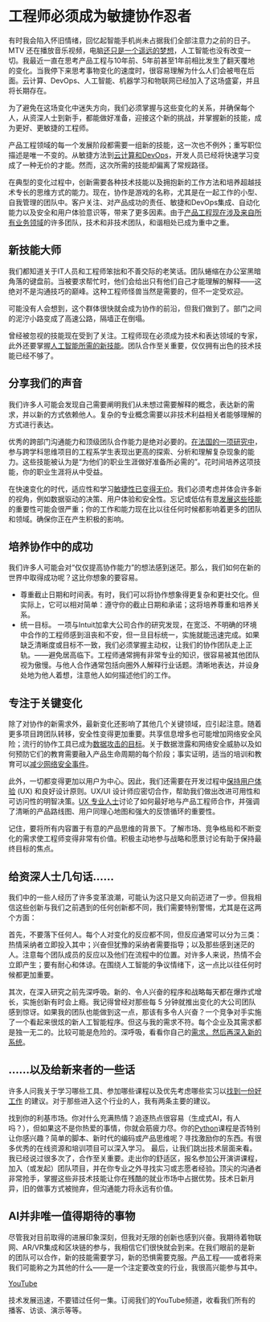 # 工程师必须成为敏捷协作忍者

有时我会陷入怀旧情绪，回忆起智能手机尚未占据我们全部注意力之前的日子。MTV 还在播放音乐视频，电脑[还只是一个遥远的梦想](https://thenewstack.io/50-years-later-remembering-how-the-future-looked-in-1974/)，人工智能也没有改变一切。我最近一直在思考产品工程与10年前、5年前甚至1年前相比发生了翻天覆地的变化。当我停下来思考事物变化的速度时，很容易理解为什么人们会被甩在后面。云计算、DevOps、人工智能、机器学习和物联网已经加入了这场盛宴，并且将长期存在。

为了避免在这场变化中迷失方向，我们必须掌握与这些变化的关系，并确保每个人，从资深人士到新手，都能做好准备，迎接这个新的挑战，并掌握新的技能，成为更好、更敏捷的工程师。

产品工程领域的每一个发展阶段都需要一组新的技能，这一次也不例外；重写职位描述是唯一不变的。从敏捷方法到[云计算和DevOps](https://thenewstack.io/cloud-native-basics-4-concepts-to-know/)，开发人员已经将快速学习变成了一种无价的才能。然而，这次所需的技能却偏离了常规路径。

在典型的变化过程中，创新需要各种技术技能以及拥抱新的工作方法和培养超越技术专长的思维方式的能力。现在，协作是游戏的名称，尤其是在一起工作的小型、自我管理的团队中。客户关注、对产品成功的责任、敏捷和DevOps集成、自动化能力以及安全和用户体验意识等，带来了更多因素。由于[产品工程现在涉及来自所有业务领域](https://thenewstack.io/why-successful-platform-engineering-teams-need-a-product-manager/)的许多团队，技术和非技术团队，和谐相处已成为重中之重。

## 新技能大师

我们都知道关于IT人员和工程师笨拙和不善交际的老笑话。团队蜷缩在办公室黑暗角落的键盘前。当被要求帮忙时，他们会给出只有他们自己才能理解的解释——这绝对不是沟通技巧的巅峰。这种工程师怪兽当然是需要的，但不一定受欢迎。

可能没有人会想到，这个群体很快就会成为协作的前沿，但我们做到了。部门之间的泥泞小路变成了高速公路，隔墙正在倒塌。

曾经被忽视的技能现在受到了关注。工程师现在必须成为技术和表达领域的专家，此外还要掌握[人工智能所需的新技能](https://thenewstack.io/ai-demands-more-than-just-technical-skills-from-developers/)。团队合作至关重要，仅仅拥有出色的技术技能已经不够了。

## 分享我们的声音

我们许多人可能会发现自己需要阐明我们从未想过需要解释的概念，表达新的需求，并以新的方式依赖他人。复杂的专业概念需要以非技术利益相关者能够理解的方式进行表达。

优秀的跨部门沟通能力和顶级团队合作能力是绝对必要的。[在法国的一项研究中](https://www.sefi.be/wp-content/uploads/2017/09/56476.-Kovesi.pdf)，参与跨学科思维项目的工程系学生表现出更高的探索、分析和理解复杂现象的能力。这些技能被认为是“为他们的职业生涯做好准备所必需的”。花时间培养这项技能，你的职业生涯将从中受益。

在快速变化的时代，适应性和学习[敏捷性已变得无价](https://thenewstack.io/what-is-the-role-of-software-architect-in-an-agile-world/)。我们必须考虑并体会许多新的视角，例如数据驱动的决策、用户体验和安全性。忘记或低估有意[发展这些技能](https://thenewstack.io/beyond-hello-world-startup-gamifies-development-skills/)的重要性可能会很严重；你的工作和能力现在比以往任何时候都影响着更多的团队和领域。确保你正在产生积极的影响。

## 培养协作中的成功

我们许多人可能会对“仅仅提高协作能力”的想法感到迷茫。那么，我们如何在新的世界中取得成功呢？这比你想象的要容易。

- 尊重截止日期和时间表。有时，我们可以将协作想象得更复杂和更社交化。但实际上，它可以相对简单：遵守你的截止日期和承诺；这将培养尊重和培养关系。
- 统一目标。
一项与Intuit加拿大公司合作的研究发现，在宽泛、不明确的环境中合作的工程师感到沮丧和不安，但一旦目标统一，实施就能迅速完成。如果缺乏清晰度或目标不一致，我们必须掌握主动权，让我们的协作团队走上正轨。——避免居高临下。工程师通常拥有非常专业的知识，很容易被其他团队视为傲慢。与他人合作通常包括向圈外人解释行业话题。清晰地表达，并设身处地为他人着想，注意他人如何描述他们的工作。

## 专注于关键变化

除了对协作的新需求外，最新变化还影响了其他几个关键领域，应引起注意。随着更多项目跨团队转移，安全性变得更加重要。共享信息增多也可能增加网络安全风险；流行的协作工具已成为[数据攻击的目标](https://abnormalsecurity.com/blog/security-risks-collaboration-tools)。关于数据泄露和网络安全威胁以及如何预防它们的教育需要融入产品生命周期的每个阶段；事实证明，适当的培训和教育可以[减少网络安全事件](https://link.springer.com/article/10.1007/s10796-019-09977-z)。

此外，一切都变得更加以用户为中心。因此，我们还需要在开发过程中[保持用户体验](https://thenewstack.io/prototype-the-path-to-keep-user-experiences-front-and-center/) (UX) 和良好设计原则。UX/UI 设计师应密切合作，帮助我们做出改进可用性和可访问性的明智决策。[UX 专业人士](https://www.mindtheproduct.com/product-and-ux-design-effective-ways-to-work-together/)讨论了如何最好地与产品工程师合作，并强调了清晰的产品路线图、用户同理心地图和强大的反馈循环的重要性。

记住，要将所有内容置于有意的产品思维的背景下。了解市场、竞争格局和不断变化的需求使工程师变得非常有价值。积极主动地参与战略和愿景讨论有助于保持最终目标的焦点。

## 给资深人士几句话……

我们中的一些人经历了许多变革浪潮，可能认为这只是又向前迈进了一步。但我相信这些创新与我们之前遇到的任何创新都不同，我们需要特别警惕，尤其是在这两个方面：

首先，不要落下任何人。每个人对变化的反应都不同，但反应通常可以分为三类：热情采纳者立即投入其中；兴奋但犹豫的采纳者需要指导；以及那些感到迷茫的人。注意每个团队成员的反应以及他们在流程中的位置。对许多人来说，热情不会立即产生；要有耐心和体谅。在围绕人工智能的争议情绪下，这一点比以往任何时候都更加重要。

其次，在深入研究之前先深呼吸。新的、令人兴奋的程序和战略每天都在爆炸式增长，实施创新有时会上瘾。我记得曾经对那些每 5 分钟就推出变化的大公司团队感到惊讶。如果我的团队也能做到这一点，那该有多令人兴奋？一个竞争对手实施了一个看起来很炫的新人工智能程序。但这与我的需求不符。每个企业及其需求都是独一无二的。比较可能是危险的。深呼吸，看看你自己的[需求，然后再深入新的系统](https://thenewstack.io/devs-need-system-design-tools-not-diagramming-tools/)。

## ……以及给新来者的一些话

许多人问我关于学习哪些工具、参加哪些课程以及优先考虑哪些实习以[找到一份好工作](https://thenewstack.io/how-to-land-a-new-dev-or-it-job-advice-from-hr-professionals/) 的建议。对于那些进入这个行业的人，我有两条主要的建议。

找到你的利基市场。你对什么充满热情？追逐热点很容易（生成式AI，有人吗？），但如果这不是你热爱的事情，你就会筋疲力尽。你的[Python](https://thenewstack.io/what-is-python/)课程是否特别让你感兴趣？简单的脚本、新时代的编码或产品思维呢？寻找激励你的东西。有很多优秀的在线资源和培训项目可以深入学习。
最后，让我们跳出技术层面来看。我已经说过很多次了，合作至关重要。走出你的舒适区，报名参加公开演讲课程，加入（或发起）团队项目，并在你专业之外寻找实习或志愿者经验。顶尖的沟通者非常抢手，掌握这些非技术技能让你在残酷的就业市场中占据优势。技术日新月异，旧的做事方式被抛弃，但沟通能力将永远有价值。


## AI并非唯一值得期待的事物
尽管我对目前取得的进展印象深刻，但我对无限的创新也感到兴奋。我期待着物联网、AR/VR集成和区块链的参与，我相信它们很快就会到来。在我们眼前的是新的团队可以合作，新的技能需要学习，新的恐惧需要克服。产品工程——或者将来我们可能称之为其他的什么——是一个注定要改变的行业，我很高兴能参与其中。

[YouTube](https://youtube.com/thenewstack?sub_confirmation=1)

技术发展迅速，不要错过任何一集。订阅我们的YouTube频道，收看我们所有的播客、访谈、演示等等。